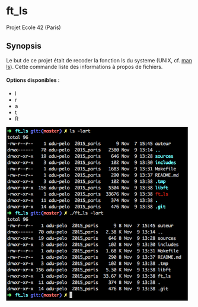 # ft_ls
  
Projet Ecole 42 (Paris)
  
## Synopsis

Le but de ce projet était de recoder la fonction ls du systeme (UNIX, cf. [man ls](http://manpagesfr.free.fr/man/man1/ls.1.html)). Cette commande liste des informations à propos de fichiers.

#### Options disponibles :

* l
* r
* a
* t
* R
  
![exemple d'utilisation](./img/utilisation_ls.png)
